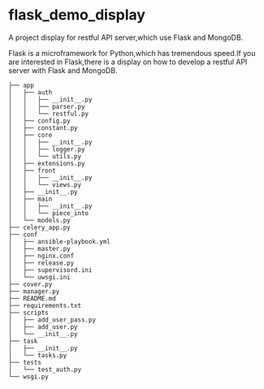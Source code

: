 # flask_demo_display
A project display for restful API server,which use Flask and MongoDB.

Flask is a microframework for Python,which has tremendous speed.If you are interested in Flask,there is a display on how to develop a restful API server with Flask and MongoDB.

```
├── app
│   ├── auth
│   │   ├── __init__.py
│   │   ├── parser.py
│   │   └── restful.py
│   ├── config.py
│   ├── constant.py
│   ├── core
│   │   ├── __init__.py
│   │   ├── logger.py
│   │   └── utils.py
│   ├── extensions.py
│   ├── front
│   │   ├── __init__.py
│   │   └── views.py
│   ├── __init__.py
│   ├── main
│   │   ├── __init__.py
│   │   └── piece_into
│   └── models.py
├── celery_app.py
├── conf
│   ├── ansible-playbook.yml
│   ├── master.py
│   ├── nginx.conf
│   ├── release.py
│   ├── supervisord.ini
│   └── uwsgi.ini
├── cover.py
├── manager.py
├── README.md
├── requirements.txt
├── scripts
│   ├── add_user_pass.py
│   ├── add_user.py
│   └── __init__.py
├── task
│   ├── __init__.py
│   └── tasks.py
├── tests
│   └── test_auth.py
└── wsgi.py
```
